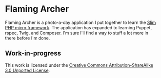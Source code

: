 Flaming Archer
==============

Flaming Archer is a photo-a-day application I put together to learn the [Slim PHP micro framework](http://www.slimframework.com/).  The application has expanded to learning Puppet, rspec, Twig, and Composer.  I'm sure I'll find a way to stuff a lot more in there before I'm done.

Work-in-progress
----------------

This work is licensed under the [Creative Commons Attribution-ShareAlike 3.0
Unported License](http://creativecommons.org/licenses/by-sa/3.0/).
